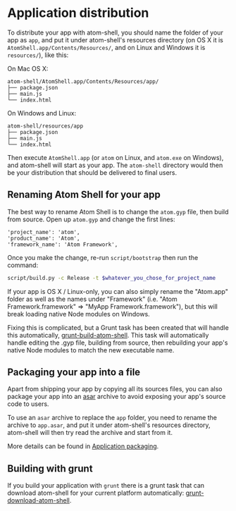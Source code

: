 # Application distribution

To distribute your app with atom-shell, you should name the folder of your app
as `app`, and put it under atom-shell's resources directory (on OS X it is
`AtomShell.app/Contents/Resources/`, and on Linux and Windows it is `resources/`),
like this:

On Mac OS X:

```text
atom-shell/AtomShell.app/Contents/Resources/app/
├── package.json
├── main.js
└── index.html
```

On Windows and Linux:

```text
atom-shell/resources/app
├── package.json
├── main.js
└── index.html
```

Then execute `AtomShell.app` (or `atom` on Linux, and `atom.exe` on Windows), and
atom-shell will start as your app. The `atom-shell` directory would then be
your distribution that should be delivered to final users.

## Renaming Atom Shell for your app

The best way to rename Atom Shell is to change the `atom.gyp` file, then build
from source. Open up `atom.gyp` and change the first lines:

```
'project_name': 'atom',
'product_name': 'Atom',
'framework_name': 'Atom Framework',
```

Once you make the change, re-run `script/bootstrap` then run the command:

```sh
script/build.py -c Release -t $whatever_you_chose_for_project_name
```

If your app is OS X / Linux-only, you can also simply rename the "Atom.app"
folder as well as the names under "Framework" (i.e. "Atom Framework.framework"
=> "MyApp Framework.framework"), but this will break loading native Node
modules on Windows.

Fixing this is complicated, but a Grunt task has been created that will handle
this automatically,
[grunt-build-atom-shell](https://github.com/paulcbetts/grunt-build-atom-shell).
This task will automatically handle editing the .gyp file, building from
source, then rebuilding your app's native Node modules to match the new
executable name.

## Packaging your app into a file

Apart from shipping your app by copying all its sources files, you can also
package your app into an [asar](https://github.com/atom/asar) archive to avoid
exposing your app's source code to users.

To use an `asar` archive to replace the `app` folder, you need to rename the
archive to `app.asar`, and put it under atom-shell's resources directory,
atom-shell will then try read the archive and start from it. 

More details can be found in [Application packaging](application-packaging.md).

## Building with grunt

If you build your application with `grunt` there is a grunt task that can
download atom-shell for your current platform automatically:
[grunt-download-atom-shell](https://github.com/atom/grunt-download-atom-shell).
